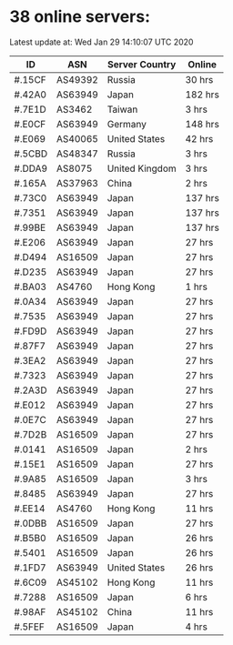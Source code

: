 # 38 online servers:

Latest update at: Wed Jan 29 14:10:07 UTC 2020

| ID | ASN | Server Country | Online |
| -- | --- | -------------- | ------ |
| #.15CF | AS49392 | Russia | 30 hrs |
| #.42A0 | AS63949 | Japan | 182 hrs |
| #.7E1D | AS3462 | Taiwan | 3 hrs |
| #.E0CF | AS63949 | Germany | 148 hrs |
| #.E069 | AS40065 | United States | 42 hrs |
| #.5CBD | AS48347 | Russia | 3 hrs |
| #.DDA9 | AS8075 | United Kingdom | 3 hrs |
| #.165A | AS37963 | China | 2 hrs |
| #.73C0 | AS63949 | Japan | 137 hrs |
| #.7351 | AS63949 | Japan | 137 hrs |
| #.99BE | AS63949 | Japan | 137 hrs |
| #.E206 | AS63949 | Japan | 27 hrs |
| #.D494 | AS16509 | Japan | 27 hrs |
| #.D235 | AS63949 | Japan | 27 hrs |
| #.BA03 | AS4760 | Hong Kong | 1 hrs |
| #.0A34 | AS63949 | Japan | 27 hrs |
| #.7535 | AS63949 | Japan | 27 hrs |
| #.FD9D | AS63949 | Japan | 27 hrs |
| #.87F7 | AS63949 | Japan | 27 hrs |
| #.3EA2 | AS63949 | Japan | 27 hrs |
| #.7323 | AS63949 | Japan | 27 hrs |
| #.2A3D | AS63949 | Japan | 27 hrs |
| #.E012 | AS63949 | Japan | 27 hrs |
| #.0E7C | AS63949 | Japan | 27 hrs |
| #.7D2B | AS16509 | Japan | 27 hrs |
| #.0141 | AS16509 | Japan | 2 hrs |
| #.15E1 | AS16509 | Japan | 27 hrs |
| #.9A85 | AS16509 | Japan | 3 hrs |
| #.8485 | AS63949 | Japan | 27 hrs |
| #.EE14 | AS4760 | Hong Kong | 11 hrs |
| #.0DBB | AS16509 | Japan | 27 hrs |
| #.B5B0 | AS16509 | Japan | 26 hrs |
| #.5401 | AS16509 | Japan | 26 hrs |
| #.1FD7 | AS63949 | United States | 26 hrs |
| #.6C09 | AS45102 | Hong Kong | 11 hrs |
| #.7288 | AS16509 | Japan | 6 hrs |
| #.98AF | AS45102 | China | 11 hrs |
| #.5FEF | AS16509 | Japan | 4 hrs |

